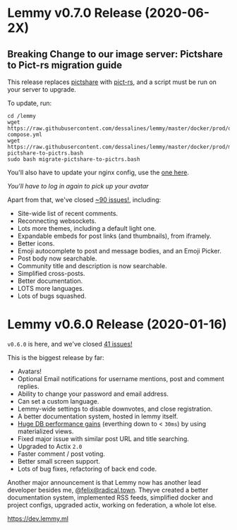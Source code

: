 # Lemmy v0.7.0 Release (2020-06-2X)

## Breaking Change to our image server: Pictshare to Pict-rs migration guide

This release replaces [pictshare](https://github.com/HaschekSolutions/pictshare) with [pict-rs](https://git.asonix.dog/asonix/pict-rs), and a script must be run on your server to upgrade.

To update, run:

```
cd /lemmy
wget https://raw.githubusercontent.com/dessalines/lemmy/master/docker/prod/docker-compose.yml
wget https://raw.githubusercontent.com/dessalines/lemmy/master/docker/prod/migrate-pictshare-to-pictrs.bash
sudo bash migrate-pictshare-to-pictrs.bash
```

You'll also have to update your nginx config, use the [one here](https://github.com/LemmyNet/lemmy/blob/master/ansible/templates/nginx.conf).

*You'll have to log in again to pick up your avatar*

Apart from that, we've closed [~90 issues!](https://github.com/LemmyNet/lemmy/milestone/16?closed=1), including:

- Site-wide list of recent comments.
- Reconnecting websockets.
- Lots more themes, including a default light one.
- Expandable embeds for post links (and thumbnails), from iframely.
- Better icons.
- Emoji autocomplete to post and message bodies, and an Emoji Picker.
- Post body now searchable.
- Community title and description is now searchable.
- Simplified cross-posts.
- Better documentation.
- LOTS more languages.
- Lots of bugs squashed.

# Lemmy v0.6.0 Release (2020-01-16)

`v0.6.0` is here, and we've closed [41 issues!](https://github.com/LemmyNet/lemmy/milestone/15?closed=1) 

This is the biggest release by far:

- Avatars!
- Optional Email notifications for username mentions, post and comment replies.
- Ability to change your password and email address.
- Can set a custom language.
- Lemmy-wide settings to disable downvotes, and close registration.
- A better documentation system, hosted in lemmy itself.
- [Huge DB performance gains](https://github.com/LemmyNet/lemmy/issues/411) (everthing down to < `30ms`) by using materialized views. 
- Fixed major issue with similar post URL and title searching.
- Upgraded to Actix `2.0`
- Faster comment / post voting.
- Better small screen support.
- Lots of bug fixes, refactoring of back end code.

Another major announcement is that Lemmy now has another lead developer besides me, [@felix@radical.town](https://radical.town/@felix). Theyve created a better documentation system, implemented RSS feeds, simplified docker and project configs, upgraded actix, working on federation, a whole lot else.

https://dev.lemmy.ml
